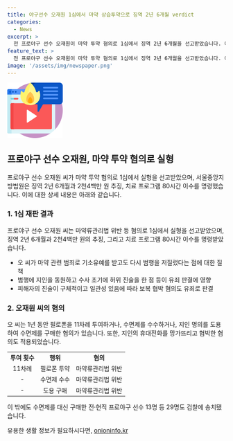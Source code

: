 ```yaml
---
title: 야구선수 오재원 1심에서 마약 상습투약으로 징역 2년 6개월 verdict
categories:
  - News
excerpt: >
  전 프로야구 선수 오재원이 마약 투약 혐의로 1심에서 징역 2년 6개월을 선고받았습니다. 이에 더해 2천4백여만 원 추징과 치료 프로그램 80시간 이수도 명령되었습니다. 재판부는 오 씨의 재범과 수법 불량, 허위 진술 등을 고려해 심판했습니다. 그동안 보복 협박 혐의를 부인해온 오 씨도 유죄로 인정되었습니다. 또한, 29명의 선수들도 검찰에 송치되었다.
feature_text: >
  전 프로야구 선수 오재원이 마약 투약 혐의로 1심에서 징역 2년 6개월을 선고받았습니다. 이에 더해 2천4백여만 원 추징과 치료 프로그램 80시간 이수도 명령되었습니다. 재판부는 오 씨의 재범과 수법 불량, 허위 진술 등을 고려해 심판했습니다. 그동안 보복 협박 혐의를 부인해온 오 씨도 유죄로 인정되었습니다. 또한, 29명의 선수들도 검찰에 송치되었다.
image: '/assets/img/newspaper.png'
---
```


<p><img src="/assets/img/news.png" alt="rentncar 속보" /></p>

<h2 data-ke-size="size26">프로야구 선수 오재원, 마약 투약 혐의로 실형</h2>

<p data-ke-size="size16">프로야구 선수 오재원 씨가 마약 투약 혐의로 1심에서 실형을 선고받았으며, 서울중앙지방법원은 징역 2년 6개월과 2천4백만 원 추징, 치료 프로그램 80시간 이수를 명령했습니다. 이에 대한 상세 내용은 아래와 같습니다.</p>

<h3>1. 1심 재판 결과</h3>

<p data-ke-size="size16">프로야구 선수 오재원 씨는 마약류관리법 위반 등 혐의로 1심에서 실형을 선고받았으며, 징역 2년 6개월과 2천4백만 원의 추징, 그리고 치료 프로그램 80시간 이수를 명령받았습니다.</p>

<ul>
    <li>오 씨가 마약 관련 범죄로 기소유예를 받고도 다시 범행을 저질렀다는 점에 대한 질책</li>
    <li>범행에 지인을 동원하고 수사 초기에 허위 진술을 한 점 등이 유죄 판결에 영향</li>
    <li>피해자의 진술이 구체적이고 일관성 있음에 따라 보복 협박 혐의도 유죄로 판결</li>
</ul>

<h3>2. 오재원 씨의 혐의</h3>

<p data-ke-size="size16">오 씨는 1년 동안 필로폰을 11차례 투여하거나, 수면제를 수수하거나, 지인 명의를 도용하여 수면제를 구매한 혐의가 있습니다. 또한, 지인의 휴대전화를 망가뜨리고 협박한 혐의도 적용되었습니다.</p>

<table>
    <tr>
        <td style="text-align: center; height: 17px;"><b>투여 횟수</b></td>
        <td style="text-align: center; height: 17px;"><b>행위</b></td>
        <td style="text-align: center; height: 17px;"><b>혐의</b></td>
    </tr>
    <tr>
        <td style="text-align: center; height: 17px;">11차례</td>
        <td style="text-align: center; height: 17px;">필로폰 투약</td>
        <td style="text-align: center; height: 17px;">마약류관리법 위반</td>
    </tr>
    <tr>
        <td style="text-align: center; height: 17px;">-</td>
        <td style="text-align: center; height: 17px;">수면제 수수</td>
        <td style="text-align: center; height: 17px;">마약류관리법 위반</td>
    </tr>
    <tr>
        <td style="text-align: center; height: 17px;">-</td>
        <td style="text-align: center; height: 17px;">도용 구매</td>
        <td style="text-align: center; height: 17px;">마약류관리법 위반</td>
    </tr>
</table>

<p data-ke-size="size16">이 밖에도 수면제를 대신 구매한 전·현직 프로야구 선수 13명 등 29명도 검찰에 송치됐습니다.</p>
유용한 생활 정보가 필요하시다면, <a href="https://onioninfo.kr" rel="dofollow">onioninfo.kr</a>


